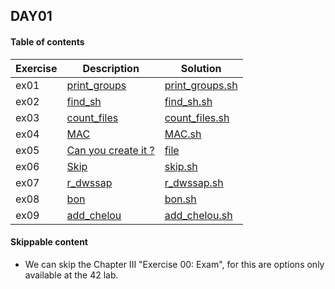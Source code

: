 ## DAY01

#### Table of contents

|Exercise        |Description                    |Solution                     |
|-------------|-------------------------------|-----------------------------|
|ex01         | [print_groups](https://github.com/achrafelkhnissi/CS/blob/master/1337/DAYS/DAY01/ex01/README.md)                 | [print_groups.sh](https://github.com/achrafelkhnissi/CS/blob/master/1337/DAYS/DAY01/ex01/print_groups.sh) |
|ex02         | [find_sh](https://github.com/achrafelkhnissi/CS/blob/master/1337/DAYS/DAY01/ex02/README.md)      | [find_sh.sh](https://github.com/achrafelkhnissi/CS/blob/master/1337/DAYS/DAY01/ex02/find_sh.sh)                |
|ex03         | [count_files](https://github.com/achrafelkhnissi/CS/blob/master/1337/DAYS/DAY01/ex03/README.md)| [count_files.sh](https://github.com/achrafelkhnissi/CS/blob/master/1337/DAYS/DAY01/ex03/count_files.sh)|
|ex04         | [MAC](https://github.com/achrafelkhnissi/CS/blob/master/1337/DAYS/DAY01/ex04/README.md)            | [MAC.sh](https://github.com/achrafelkhnissi/Computer-Science/blob/master/1337/DAYS/DAY01/ex04/MAC.sh)|
|ex05         | [Can you create it ?](https://github.com/achrafelkhnissi/CS/blob/master/1337/DAYS/DAY01/ex05/README.md)            | [file](https://github.com/achrafelkhnissi/CS/blob/master/1337/DAYS/DAY01/ex05/%22%5C%3F%24'KwaMe'*%24%3F%5C%22)|
|ex06         | [Skip](https://github.com/achrafelkhnissi/CS/blob/master/1337/DAYS/DAY01/ex06/README.md) | [skip.sh](https://github.com/achrafelkhnissi/CS/blob/master/1337/DAYS/DAY01/ex06/skip.sh)|
|ex07         | [r_dwssap](https://github.com/achrafelkhnissi/CS/blob/master/1337/DAYS/DAY01/ex07/README.md) | [r_dwssap.sh](https://github.com/achrafelkhnissi/CS/blob/master/1337/DAYS/DAY01/ex07/r_dwssap.sh)|
|ex08         | [bon](https://github.com/achrafelkhnissi/CS/blob/master/1337/DAYS/DAY01/ex08/README.md) | [bon.sh](https://github.com/achrafelkhnissi/CS/blob/master/1337/DAYS/DAY01/ex08/bon.sh)|
|ex09         | [add_chelou](https://github.com/achrafelkhnissi/CS/blob/master/1337/DAYS/DAY01/ex09/README.md)  | [add_chelou.sh](https://github.com/achrafelkhnissi/CS/blob/master/1337/DAYS/DAY01/ex09/add_chelou.sh)|

#### Skippable content

* We can skip the Chapter III "Exercise 00: Exam", for this are options only
available at the 42 lab.
